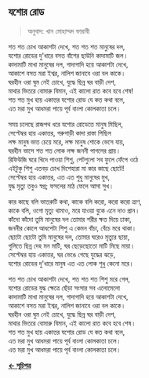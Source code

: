 ## যশোর রোড

> অনুবাদ: খান মোহাম্মদ ফারাবী

শত শত চোখ আকাশটা দেখে, শত শত শত মানুষের দল,<br>
যশোর রোডের দু'ধারে বসত বাঁশের ছাউনি কাদামাটি জল।<br>
কাদামাটি মাখা মানুষের দল, গাদাগাদি হয়ে আকাশটা দেখে,<br>
আকাশে বসত মরা ইশ্বর, নালিশ জানাবে ওরা বল কাকে।<br>
ঘরহীন ওরা ঘুম নেই চোখে, যুদ্ধে ছিন্ন ঘর বাড়ী দেশ,<br>
মাথার ভিতরে বোমারু বিমান, এই কালো রাত কবে হবে শেষ!<br>
শত শত মুখ হায় একাত্তর যশোর রোড যে কত কথা বলে,<br>
এত মরা মুখ আধমরা পায়ে পূর্ব বাংলা কোলকাতা চলে।<br>

সময় চলেছে রাজপথ ধরে যশোর রোডেতে মানুষ মিছিল,<br>
সেপ্টেম্বর হায় একাত্তর, গরুগাড়ী কাদা রাস্তা পিছিল<br>
লক্ষ মানুষ ভাত চেয়ে মরে, লক্ষ মানুষ শোকে ভেসে যায়,<br>
ঘরহীন ভাসে শত শত লোক লক্ষ জননী পাগলের প্রায়।<br>
রিফিউজি ঘরে খিদে পাওয়া শিশু, পেটগুলো সব ফুলে ফেঁপে ওঠে<br>
এইটুকু শিশু এতবড় চোখ দিশেহারা মা কার কাছে ছোটে!<br>
সেপ্টেম্বর হায় একাত্তর, এত এত শুধু মানুষের মুখ,<br>
যুদ্ধ মৃত্যু তবুও স্বপ্ন; ফসলের মাঠ ফেলে আসা সুখ।<br>

কার কাছে বলি ভাতরুটি কথা, কাকে বলি করো, করো করো ত্রাণ,<br>
কাকে বলি, ওগো মৃত্যু থামাও, মরে যাওয়া বুকে এনে দাও প্রান।<br>
কাঁদো কাঁদো তুমি মানুষের দল তোমার শরীর ক্ষত দিয়ে ঢাকা,<br>
জননীর কোলে আধপেটা শিশু এ কেমন বাঁচা, বেঁচে মরে থাকা।<br>
ছোটো ছোটো তুমি মানুষের দল, তোমার ঘরেও মৃত্যুর ছায়া,<br>
গুলিতে ছিন্ন দেহ মন মাটি, ঘর ছেড়েছোতো মাটি মিছে মায়া।<br>
সেপ্টেম্বর হায় একাত্তর, ঘর ভেঙে গেছে যুদ্ধের ঝড়ে,<br>
যশোর রোডের দু'ধারে মানুষ এত এত লোক শুধু কেনো মরে।<br>

শত শত চোখ আকাশটা দেখে, শত শত শত শিশু মরে গেল,<br>
যশোর রোডের যুদ্ধ ক্ষেত্রে ছেঁড়া সংসার সব এলোমেলো<br>
কাদামাটি মাখা মানুষের দল, গাদাগাদি হয়ে আকাশটা দেখে,<br>
আকাশে বসত মরা ইশ্বর, নালিশ জানাবে ওরা বল কাকে।<br>
ঘরহীন ওরা ঘুম নেই চোখে, যুদ্ধে ছিন্ন ঘর বাড়ী দেশ,<br>
মাথার ভিতরে বোমারু বিমান, এই কালো রাত কবে হবে শেষ।<br>
শত শত মুখ হায় একাত্তর যশোর রোড যে কত কথা বলে,<br>
এত মরা মুখ আধমরা পায়ে পূর্ব বাংলা কোলকাতা চলে।<br>
এত মরা মুখ আধমরা পায়ে পূর্ব বাংলা কোলকাতা চলে।<br>

**[← সূচিপত্র](../readme.md)**
